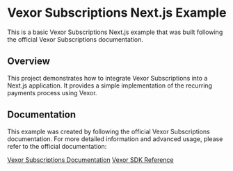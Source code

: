 # Vexor Subscriptions Next.js Example

This is a basic Vexor Subscriptions Next.js example that was built following the official Vexor Subscriptions documentation.

## Overview

This project demonstrates how to integrate Vexor Subscriptions into a Next.js application. It provides a simple implementation of the recurring payments process using Vexor.

## Documentation

This example was created by following the official Vexor Subscriptions documentation. For more detailed information and advanced usage, please refer to the official documentation:

[Vexor Subscriptions Documentation](https://docs.vexorpay.com/docs/core/guides/subscriptions)
[Vexor SDK Reference](https://docs.vexorpay.com/docs/core/sdk-reference/overview)